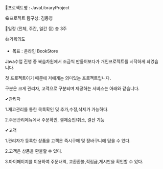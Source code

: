 📁프로젝트명 : JavaLibraryProject

😀프로젝트 팀구성: 김동영
 
 📆일정 (전체, 주간, 일간 등)
    총 3주

👍기획의도

   - 목표 : 온라인 BookStore
   
  Java수업 진행 중 복습차원에서 조금씩 만들어보다가 개인프로젝트를 시작하게 되었습니다.
  
  첫 프로젝트이기 때문에 저에게는 의미있는 프로젝트입니다.
  
  
  구분은 크게 관리자, 고객으로 구분되며 제공하는 서비스는 아래와 같습니다.  
  
  ✔관리자
  
  1.재고관리를 통한 목록확인 및 추가,수정,삭제가 가능하다.
  
  2.주문관리메뉴에서 주문확인, 결제승인/취소, 결산 기능
  
  ✔고객
  
  1.관리자가 등록한 상품을 고객은 즉시구매 및 장바구니에 담을 수 있다.
  
  2.고객은 상품을 환불할 수 있다.
  
  3.마이페이지를 이용하여 주문내역, 교환환불,적립금,게시판을 확인할 수 있다.
